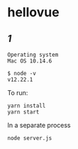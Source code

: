 # hellovue

## _1_

```
Operating system
Mac OS 10.14.6

$ node -v
v12.22.1
```

To run:

```
yarn install
yarn start
```

In a separate process
```
node server.js
```



